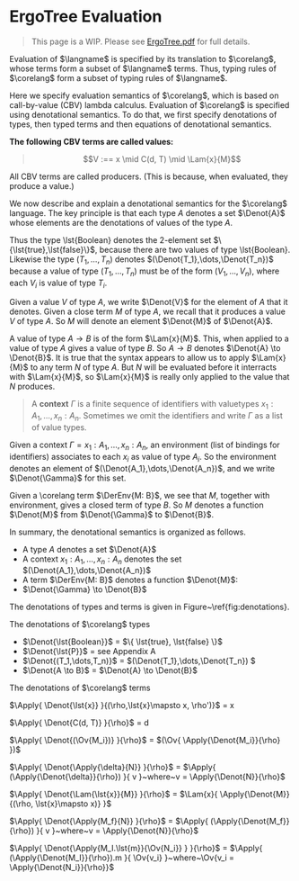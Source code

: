 # ErgoTree Evaluation

> This page is a WIP. Please see [ErgoTree.pdf](https://storage.googleapis.com/ergo-cms-media/docs/ErgoTree.pdf) for full details.

$$
\newcommand{\TEnv}{\Gamma}
\newcommand{\Der}[2]{#1~\vdash~#2}
\newcommand{\DerV}[2]{#1~\vdash^{\text{\lst{v}}}~#2}
\newcommand{\DerC}[2]{#1~\vdash^{\text{\lst{c}}}~#2}
\newcommand{\DerEnv}[1]{\Der{\TEnv}{#1}}
\newcommand{\DerEnvV}[1]{\DerV{\TEnv}{#1}}
\newcommand{\DerEnvC}[1]{\DerC{\TEnv}{#1}}
\newcommand{\lst}[1]{#1}
\newcommand{\Tup}[1]{(#1)}
\newcommand{\Apply}[2]{#1\langle#2\rangle}
\newcommand{\MSig}[3]{\text{def}~#1(#2): #3}
\newcommand{\Ov}[1]{\overline{#1}}
\newcommand{\TyLam}[3]{\lambda(\Ov{#1:#2}).#3}
\newcommand{\Trait}[2]{\text{trait}~#1~\{ #2 \}}
\newcommand{\To}{\mapsto}
\newcommand{\Low}[1]{\mathcal{L}{[\![#1]\!]}}
\newcommand{\Lam}[2]{\lambda#1.#2}
\newcommand{\IfThenElse}[3]{\text{if}~(#1)~#2~\text{else}~#3}
\newcommand{\False}{\text{false}}
\newcommand{\True}{\text{true}}
\newcommand{\langname}{ErgoTree}
\newcommand{\corelang}{Core-\lambda}
\newcommand{\Denot}[1]{[\![#1]\!]}  
$$


Evaluation of $\langname$ is specified by its translation to $\corelang$, whose
terms form a subset of $\langname$ terms. Thus, typing rules of $\corelang$ form
a subset of typing rules of $\langname$.

Here we specify evaluation semantics of $\corelang$, which is based on
call-by-value (CBV) lambda calculus. Evaluation of $\corelang$ is specified
using denotational semantics. To do that, we first specify denotations of
types, then typed terms and then equations of denotational semantics.

**The following CBV terms are called values:**

> $$V :== x \mid C(d, T) \mid \Lam{x}{M}$$

All CBV terms are called producers. (This is because, when evaluated, they produce a value.)


We now describe and explain a denotational semantics for the $\corelang$
language. The key principle is that each type $A$ denotes a set $\Denot{A}$
whose elements are the denotations of values of the type $A$.

Thus the type \lst{Boolean} denotes the 2-element set
$\{\lst{true},\lst{false}\}$, because there are two values of type
\lst{Boolean}. Likewise the type $(T_1,\dots,T_n)$ denotes
$(\Denot{T_1},\dots,\Denot{T_n})$ because a value of type $(T_1,\dots,T_n)$
must be of the form $(V_1,\dots,V_n)$, where each $V_i$ is value of type
$T_i$.

Given a value $V$ of type $A$, we write $\Denot{V}$ for the element of $A$
that it denotes. Given a close term $M$ of type $A$, we recall that it
produces a value $V$ of type $A$. So $M$ will denote an element $\Denot{M}$
of $\Denot{A}$.

A value of type $A \to B$ is of the form $\Lam{x}{M}$. This, when
applied to a value of type $A$ gives a value of type $B$. So $A \to B$
denotes $\Denot{A} \to \Denot{B}$. It is true that the syntax appears to
allow us to apply $\Lam{x}{M}$ to any term $N$ of type $A$. But $N$ will be
evaluated before it interracts with $\Lam{x}{M}$, so $\Lam{x}{M}$ is really only applied to the value that $N$ produces.


> A **context** $\Gamma$ is a finite sequence of identifiers with valuetypes $x_1:A_1, \dots ,x_n:A_n$. Sometimes we omit the identifiers and write $\Gamma$ as a list of value types.

Given a context $\Gamma = x_1:A_1,\dots,x_n:A_n$, an environment (list of
bindings for identifiers) associates to each $x_i$ as value of type $A_i$. So
the environment denotes an element of $(\Denot{A_1},\dots,\Denot{A_n})$, and
we write $\Denot{\Gamma}$ for this set.

Given a \corelang term $\DerEnv{M: B}$, we see that $M$, together with
environment, gives a closed term of type $B$. So $M$ denotes a function
$\Denot{M}$ from $\Denot{\Gamma}$ to $\Denot{B}$.

In summary, the denotational semantics is organized as follows.
- A type $A$ denotes a set $\Denot{A}$
- A context $x_1:A_1,\dots,x_n:A_n$ denotes the set $(\Denot{A_1},\dots,\Denot{A_n})$
- A term $\DerEnv{M: B}$ denotes a function $\Denot{M}$:
- $\Denot{\Gamma} \to \Denot{B}$


The denotations of types and terms is given in Figure~\ref{fig:denotations}.



The denotations of $\corelang$ types


- $\Denot{\lst{Boolean}}$  =  $\{ \lst{true}, \lst{false} \}$  
- $\Denot{\lst{P}}$  = $\text{see Appendix A}$
- $\Denot{(T_1,\dots,T_n)}$ =  $(\Denot{T_1},\dots,\Denot{T_n}) $
- $\Denot{A \to B}$  =  $\Denot{A} \to \Denot{B}$


The denotations of $\corelang$ terms


$\Apply{ \Denot{\lst{x}}			}{(\rho,\lst{x}\mapsto x, \rho')}$ = x

$\Apply{ \Denot{C(d, T)} 			}{\rho}$  =  d

$\Apply{ \Denot{(\Ov{M_i})} 		}{\rho}$  =  $(\Ov{ \Apply{\Denot{M_i}}{\rho} })$	

$\Apply{ \Denot{\Apply{\delta}{N}} }{\rho}$  = $\Apply{ (\Apply{\Denot{\delta}}{\rho}) }{ v }~where~v = \Apply{\Denot{N}}{\rho}$

$\Apply{ \Denot{\Lam{\lst{x}}{M}}	}{\rho}$  =  $\Lam{x}{ \Apply{\Denot{M}}{(\rho, \lst{x}\mapsto x)} }$	

$\Apply{ \Denot{\Apply{M_f}{N}}	}{\rho}$  =  $\Apply{ (\Apply{\Denot{M_f}}{\rho}) }{ v }~where~v = \Apply{\Denot{N}}{\rho}$ 

$\Apply{ \Denot{\Apply{M_I.\lst{m}}{\Ov{N_i}} }	}{\rho}$  =  $\Apply{ (\Apply{\Denot{M_I}}{\rho}).m }{ \Ov{v_i} }~where~\Ov{v_i = \Apply{\Denot{N_i}}{\rho}}$ 


